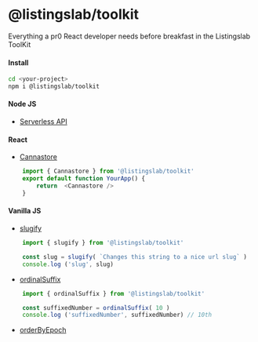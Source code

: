 # @listingslab/toolkit

Everything a pr0 React developer needs before breakfast in the Listingslab ToolKit

#### Install

```bash
cd <your-project>
npm i @listingslab/toolkit
```

#### Node JS

- [Serverless API](./node/serverless-api)

#### React

- [Cannastore](./react/Cannastore)

```javascript
	import { Cannastore } from '@listingslab/toolkit'
	export default function YourApp() {
		return	<Cannastore />
	}
```


#### Vanilla JS

- [slugify](./helpers/slugify.js)

```javascript
	import { slugify } from '@listingslab/toolkit'

	const slug = slugify( `Changes this string to a nice url slug` )
	console.log ('slug', slug)
```
- [ordinalSuffix](./helpers/ordinalSuffix.js)

```javascript
	import { ordinalSuffix } from '@listingslab/toolkit'

	const suffixedNumber = ordinalSuffix( 10 )
	console.log ('suffixedNumber', suffixedNumber) // 10th
```
- [orderByEpoch](./helpers/orderByEpoch.js)


